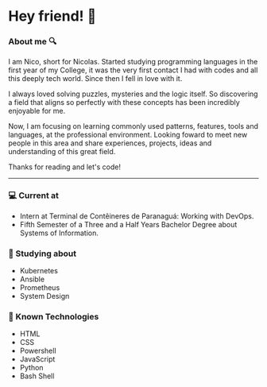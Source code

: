 # Hey friend! 👋

### About me 🔍

I am Nico, short for Nicolas. Started studying programming languages in the first year of my College, it was the very first contact I had with codes and all this deeply tech world. Since then I fell in love with it. 

I always loved solving puzzles, mysteries and the logic itself. So discovering a field that aligns so perfectly with these concepts has been incredibly enjoyable for me. 

Now, I am focusing on learning commonly used patterns, features, tools and languages, at the professional environment. Looking foward to meet new people in this area and share experiences, projects, ideas and understanding of this great field. 

Thanks for reading and let's code!

---

### 💻 Current at

- Intern at Terminal de Contêineres de Paranaguá: Working with DevOps.
- Fifth Semester of a Three and a Half Years Bachelor Degree about Systems of Information.

### 📖 Studying about


- Kubernetes
- Ansible
- Prometheus
- System Design


### 👾 Known Technologies 

- HTML
- CSS
- Powershell
- JavaScript
- Python
- Bash Shell

<!--
**nick27liberatto/nick27liberatto** is a ✨ _special_ ✨ repository because its `README.md` (this file) appears on your GitHub profile.

Here are some ideas to get you started:

- 🔭 I’m currently working on ...
- 🌱 I’m currently learning ...
- 👯 I’m looking to collaborate on ...
- 🤔 I’m looking for help with ...
- 💬 Ask me about ...
- 📫 How to reach me: ...
- 😄 Pronouns: ...
- ⚡ Fun fact: ...
-->
